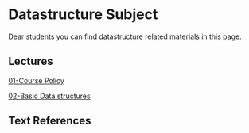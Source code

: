 # Datastructure Subject
Dear students you can find datastructure related materials in this page.

## Lectures
[01-Course Policy]()


[02-Basic Data structures](02bds.pdf)

## Text References
